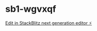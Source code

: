 # sb1-wgvxqf

[Edit in StackBlitz next generation editor ⚡️](https://stackblitz.com/~/github.com/A24-jo/sb1-wgvxqf)
